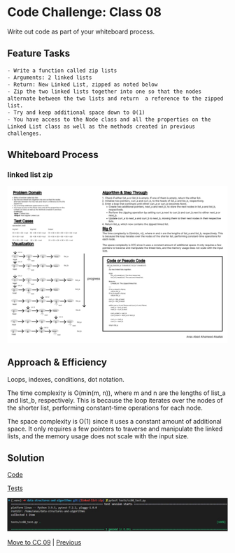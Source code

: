 # Code Challenge: Class 08

Write out code as part of your whiteboard process.

## Feature Tasks

    - Write a function called zip lists
    - Arguments: 2 linked lists
    - Return: New Linked List, zipped as noted below
    - Zip the two linked lists together into one so that the nodes alternate between the two lists and return  a reference to the zipped list.
    - Try and keep additional space down to O(1)
    - You have access to the Node class and all the properties on the Linked List class as well as the methods created in previous challenges.

## Whiteboard Process

### linked list zip

![Whiteboard 11](../assets/Wireframe-11.jpg "whiteboard")

## Approach & Efficiency

Loops, indexes, conditions, dot notation.

The time complexity is O(min(m, n)), where m and n are the lengths of list_a and list_b, respectively. This is because the loop iterates over the nodes of the shorter list, performing constant-time operations for each node.

The space complexity is O(1) since it uses a constant amount of additional space. It only requires a few pointers to traverse and manipulate the linked lists, and the memory usage does not scale with the input size.

## Solution

[Code](../linkedListZip.py)

[Tests](../tests/cc08_test.py)

![Run](../assets/run8.JPG "run")

[Move to CC 09](..//README.md) | [Previous](../linked_list_kth/README.md)
